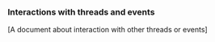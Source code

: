 ### Interactions with threads and events

[A document about interaction with other threads or events]
